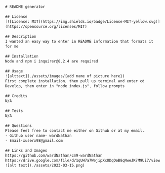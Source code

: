     # README generator

    ## License
    [![License: MIT](https://img.shields.io/badge/License-MIT-yellow.svg)](https://opensource.org/licenses/MIT)

    ## Description
    I wanted an easy way to enter in README information that formats it for me
    
    ## Installation
    Node and npm i inquirer@8.2.4 are required

    ## Usage
    ![alttext](./assets/images/{add name of picture here})
    First complete installation, then pull up terminal and enter cd Develop, then enter in "node index.js", follow prompts
    
    ## Credits
    N/A

    ## Tests
    N/A
    
    ## Questions
    Please feel free to contact me either on Github or at my email.
    - Github user name- wardNathan
    - Email-xuserx98@gmail.com
    
    ## Links and Images
    https://github.com/wardNathan/cm9-wardNathan
    https://drive.google.com/file/d/1qUH7a7WejipXxUDqOoB8qNweJK7M9Ui7/view
    ![alt text](./assets/2023-03-15.png)

